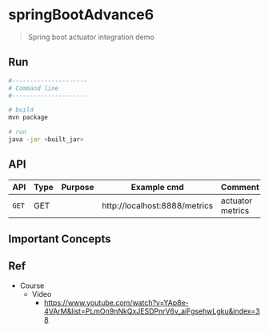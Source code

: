 # springBootAdvance6
>   Spring boot actuator integration demo

## Run
```bash
#---------------------
# Command line
#---------------------

# build
mvn package

# run
java -jar <built_jar>
```

## API

| API | Type | Purpose | Example cmd | Comment|
| ----- | -------- | ---- | ----- | ---- |
| `GET` | GET | | http://localhost:8888/metrics | actuator metrics

## Important Concepts

## Ref

- Course
    - Video
        - https://www.youtube.com/watch?v=YAp8e-4VArM&list=PLmOn9nNkQxJESDPnrV6v_aiFgsehwLgku&index=38